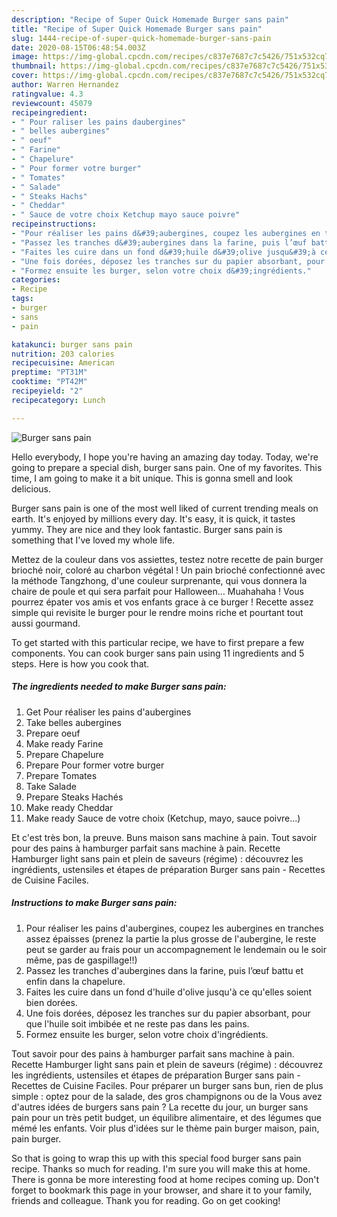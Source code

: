 ```yaml
---
description: "Recipe of Super Quick Homemade Burger sans pain"
title: "Recipe of Super Quick Homemade Burger sans pain"
slug: 1444-recipe-of-super-quick-homemade-burger-sans-pain
date: 2020-08-15T06:48:54.003Z
image: https://img-global.cpcdn.com/recipes/c837e7687c7c5426/751x532cq70/burger-sans-pain-photo-principale-de-la-recette.jpg
thumbnail: https://img-global.cpcdn.com/recipes/c837e7687c7c5426/751x532cq70/burger-sans-pain-photo-principale-de-la-recette.jpg
cover: https://img-global.cpcdn.com/recipes/c837e7687c7c5426/751x532cq70/burger-sans-pain-photo-principale-de-la-recette.jpg
author: Warren Hernandez
ratingvalue: 4.3
reviewcount: 45079
recipeingredient:
- " Pour raliser les pains daubergines"
- " belles aubergines"
- " oeuf"
- " Farine"
- " Chapelure"
- " Pour former votre burger"
- " Tomates"
- " Salade"
- " Steaks Hachs"
- " Cheddar"
- " Sauce de votre choix Ketchup mayo sauce poivre"
recipeinstructions:
- "Pour réaliser les pains d&#39;aubergines, coupez les aubergines en tranches assez épaisses (prenez la partie la plus grosse de l&#39;aubergine, le reste peut se garder au frais pour un accompagnement le lendemain ou le soir même, pas de gaspillage!!)"
- "Passez les tranches d&#39;aubergines dans la farine, puis l’œuf battu et enfin dans la chapelure."
- "Faites les cuire dans un fond d&#39;huile d&#39;olive jusqu&#39;à ce qu&#39;elles soient bien dorées."
- "Une fois dorées, déposez les tranches sur du papier absorbant, pour que l&#39;huile soit imbibée et ne reste pas dans les pains."
- "Formez ensuite les burger, selon votre choix d&#39;ingrédients."
categories:
- Recipe
tags:
- burger
- sans
- pain

katakunci: burger sans pain 
nutrition: 203 calories
recipecuisine: American
preptime: "PT31M"
cooktime: "PT42M"
recipeyield: "2"
recipecategory: Lunch

---
```



![Burger sans pain](https://img-global.cpcdn.com/recipes/c837e7687c7c5426/751x532cq70/burger-sans-pain-photo-principale-de-la-recette.jpg)

Hello everybody, I hope you're having an amazing day today. Today, we're going to prepare a special dish, burger sans pain. One of my favorites. This time, I am going to make it a bit unique. This is gonna smell and look delicious.

Burger sans pain is one of the most well liked of current trending meals on earth. It's enjoyed by millions every day. It's easy, it is quick, it tastes yummy. They are nice and they look fantastic. Burger sans pain is something that I've loved my whole life.

Mettez de la couleur dans vos assiettes, testez notre recette de pain burger brioché noir, coloré au charbon végétal ! Un pain brioché confectionné avec la méthode Tangzhong, d&#39;une couleur surprenante, qui vous donnera la chaire de poule et qui sera parfait pour Halloween… Muahahaha ! Vous pourrez épater vos amis et vos enfants grace à ce burger ! Recette assez simple qui revisite le burger pour le rendre moins riche et pourtant tout aussi gourmand.


To get started with this particular recipe, we have to first prepare a few components. You can cook burger sans pain using 11 ingredients and 5 steps. Here is how you cook that.

<!--inarticleads1-->

##### The ingredients needed to make Burger sans pain:

1. Get  Pour réaliser les pains d&#39;aubergines
1. Take  belles aubergines
1. Prepare  oeuf
1. Make ready  Farine
1. Prepare  Chapelure
1. Prepare  Pour former votre burger
1. Prepare  Tomates
1. Take  Salade
1. Prepare  Steaks Hachés
1. Make ready  Cheddar
1. Make ready  Sauce de votre choix (Ketchup, mayo, sauce poivre...)


Et c&#39;est très bon, la preuve. Buns maison sans machine à pain. Tout savoir pour des pains à hamburger parfait sans machine à pain. Recette Hamburger light sans pain et plein de saveurs (régime) : découvrez les ingrédients, ustensiles et étapes de préparation Burger sans pain - Recettes de Cuisine Faciles. 

<!--inarticleads2-->

##### Instructions to make Burger sans pain:

1. Pour réaliser les pains d&#39;aubergines, coupez les aubergines en tranches assez épaisses (prenez la partie la plus grosse de l&#39;aubergine, le reste peut se garder au frais pour un accompagnement le lendemain ou le soir même, pas de gaspillage!!)
1. Passez les tranches d&#39;aubergines dans la farine, puis l’œuf battu et enfin dans la chapelure.
1. Faites les cuire dans un fond d&#39;huile d&#39;olive jusqu&#39;à ce qu&#39;elles soient bien dorées.
1. Une fois dorées, déposez les tranches sur du papier absorbant, pour que l&#39;huile soit imbibée et ne reste pas dans les pains.
1. Formez ensuite les burger, selon votre choix d&#39;ingrédients.


Tout savoir pour des pains à hamburger parfait sans machine à pain. Recette Hamburger light sans pain et plein de saveurs (régime) : découvrez les ingrédients, ustensiles et étapes de préparation Burger sans pain - Recettes de Cuisine Faciles. Pour préparer un burger sans bun, rien de plus simple : optez pour de la salade, des gros champignons ou de la Vous avez d&#39;autres idées de burgers sans pain ? La recette du jour, un burger sans pain pour un très petit budget, un équilibre alimentaire, et des légumes que mémé les enfants. Voir plus d&#39;idées sur le thème pain burger maison, pain, pain burger. 

So that is going to wrap this up with this special food burger sans pain recipe. Thanks so much for reading. I'm sure you will make this at home. There is gonna be more interesting food at home recipes coming up. Don't forget to bookmark this page in your browser, and share it to your family, friends and colleague. Thank you for reading. Go on get cooking!
